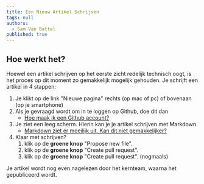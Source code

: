 ```yaml
---
title: Een Nieuw Artikel Schrijven
tags: null
authors:
  - Sam Van Battel
published: true
---
```


## Hoe werkt het?

Hoewel een artikel schrijven op het eerste zicht redelijk technisch oogt, is het proces op dit moment zo gemakkelijk mogelijk gehouden. Je schrijft een artikel in 4 stappen:

 1. Je klikt op de link "Nieuwe pagina" rechts (op mac of pc) of bovenaan (op je smartphone)
 2. Als je gevraagd wordt om in te loggen op Github, doe dit dan
    - [Hoe maak ik een Github account?](/digitale-leraar/pages/digitale-leraar-account-maken.html)
 3. Je ziet een leeg scherm. Hierin kan je je artikel schrijven met Markdown.
    - [Markdown ziet er moeilijk uit. Kan dit niet gemakkelijker?](/digitale-leraar/markdown-editor.html)
 4. Klaar met schrijven? 
    1. klik op de **groene knop** "Propose new file".
    2. klik op de **groene knop** "Create pull request".
    3. klik op de **groene knop** "Create pull request". (nogmaals)

Je artikel wordt nog even nagelezen door het kernteam, waarna het gepubliceerd wordt.
